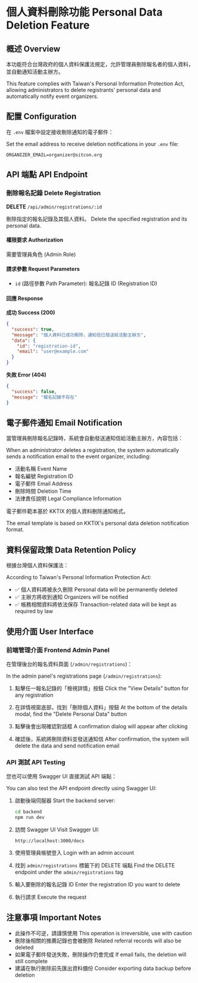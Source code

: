 # 個人資料刪除功能 Personal Data Deletion Feature

## 概述 Overview

本功能符合台灣政府的個人資料保護法規定，允許管理員刪除報名者的個人資料，並自動通知活動主辦方。

This feature complies with Taiwan's Personal Information Protection Act, allowing administrators to delete registrants' personal data and automatically notify event organizers.

## 配置 Configuration

在 `.env` 檔案中設定接收刪除通知的電子郵件：

Set the email address to receive deletion notifications in your `.env` file:

```env
ORGANIZER_EMAIL=organizer@sitcon.org
```

## API 端點 API Endpoint

### 刪除報名記錄 Delete Registration

**DELETE** `/api/admin/registrations/:id`

刪除指定的報名記錄及其個人資料。
Delete the specified registration and its personal data.

#### 權限要求 Authorization

需要管理員角色 (Admin Role)

#### 請求參數 Request Parameters

- `id` (路徑參數 Path Parameter): 報名記錄 ID (Registration ID)

#### 回應 Response

**成功 Success (200)**
```json
{
  "success": true,
  "message": "個人資料已成功刪除，通知信已發送給活動主辦方",
  "data": {
    "id": "registration-id",
    "email": "user@example.com"
  }
}
```

**失敗 Error (404)**
```json
{
  "success": false,
  "message": "報名記錄不存在"
}
```

## 電子郵件通知 Email Notification

當管理員刪除報名記錄時，系統會自動發送通知信給活動主辦方，內容包括：

When an administrator deletes a registration, the system automatically sends a notification email to the event organizer, including:

- 活動名稱 Event Name
- 報名編號 Registration ID
- 電子郵件 Email Address
- 刪除時間 Deletion Time
- 法律責任說明 Legal Compliance Information

電子郵件範本基於 KKTIX 的個人資料刪除通知格式。

The email template is based on KKTIX's personal data deletion notification format.

## 資料保留政策 Data Retention Policy

根據台灣個人資料保護法：

According to Taiwan's Personal Information Protection Act:

- ✅ 個人資料將被永久刪除 Personal data will be permanently deleted
- ✅ 主辦方將收到通知 Organizers will be notified
- ✅ 帳務相關資料將依法保存 Transaction-related data will be kept as required by law

## 使用介面 User Interface

### 前端管理介面 Frontend Admin Panel

在管理後台的報名資料頁面 (`/admin/registrations`)：

In the admin panel's registrations page (`/admin/registrations`):

1. 點擊任一報名記錄的「檢視詳情」按鈕
   Click the "View Details" button for any registration

2. 在詳情視窗底部，找到「刪除個人資料」按鈕
   At the bottom of the details modal, find the "Delete Personal Data" button

3. 點擊後會出現確認對話框
   A confirmation dialog will appear after clicking

4. 確認後，系統將刪除資料並發送通知信
   After confirmation, the system will delete the data and send notification email

### API 測試 API Testing

您也可以使用 Swagger UI 直接測試 API 端點：

You can also test the API endpoint directly using Swagger UI:

1. 啟動後端伺服器 Start the backend server:
   ```bash
   cd backend
   npm run dev
   ```

2. 訪問 Swagger UI Visit Swagger UI:
   ```
   http://localhost:3000/docs
   ```

3. 使用管理員帳號登入 Login with an admin account

4. 找到 `admin/registrations` 標籤下的 DELETE 端點
   Find the DELETE endpoint under the `admin/registrations` tag

5. 輸入要刪除的報名記錄 ID
   Enter the registration ID you want to delete

6. 執行請求 Execute the request

## 注意事項 Important Notes

- 此操作不可逆，請謹慎使用 This operation is irreversible, use with caution
- 刪除後相關的推薦記錄也會被刪除 Related referral records will also be deleted
- 如果電子郵件發送失敗，刪除操作仍會完成 If email fails, the deletion will still complete
- 建議在執行刪除前先匯出資料備份 Consider exporting data backup before deletion
